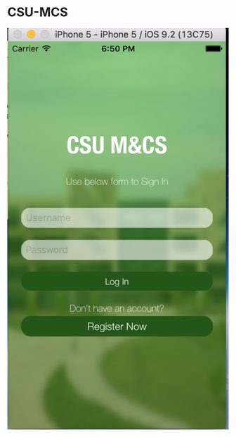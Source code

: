 # CSU-MCS

![alt tag](https://github.com/godenasai/CSU-MCS/blob/master/ScreenShots/Screen%20Shot%202016-04-03%20at%206.49.58%20PM.png)
